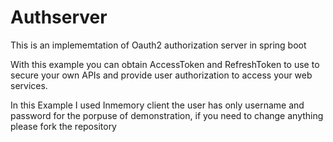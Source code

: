 # Authserver

This is an implememtation of Oauth2 authorization server in spring boot 

With this example you can obtain AccessToken and RefreshToken to use to secure your own APIs and provide user authorization to access your web services.

In this Example I used Inmemory client the user has only username and password for the porpuse of demonstration,
if you need to change anything please fork the repository
